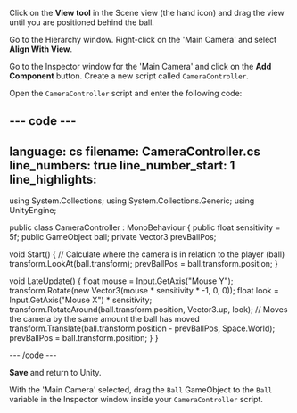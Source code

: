Click on the **View tool** in the Scene view (the hand icon) and drag the view until you are positioned behind the ball.

Go to the Hierarchy window. Right-click on the 'Main Camera' and select **Align With View**. 

Go to the Inspector window for the 'Main Camera' and click on the **Add Component** button. Create a new script called `CameraController`.

Open the `CameraController` script and enter the following code:

--- code ---
---
language: cs
filename: CameraController.cs
line_numbers: true
line_number_start: 1
line_highlights: 
---

using System.Collections;
using System.Collections.Generic;
using UnityEngine;

public class CameraController : MonoBehaviour
{
  public float sensitivity = 5f;
  public GameObject ball;
  private Vector3 prevBallPos;

  void Start()
   {
       // Calculate where the camera is in relation to the player (ball)
       transform.LookAt(ball.transform);
       prevBallPos = ball.transform.position;
   }

void LateUpdate()
   {
       float mouse = Input.GetAxis("Mouse Y");
       transform.Rotate(new Vector3(mouse * sensitivity * -1, 0, 0));
       float look = Input.GetAxis("Mouse X") * sensitivity;
       transform.RotateAround(ball.transform.position, Vector3.up, look);
       // Moves the camera by the same amount the ball has moved
       transform.Translate(ball.transform.position - prevBallPos, Space.World);
       prevBallPos = ball.transform.position;
   }
}

--- /code ---

**Save** and return to Unity.

With the 'Main Camera' selected, drag the `Ball` GameObject to the `Ball` variable in the Inspector window inside your `CameraController` script.
